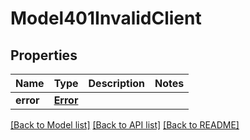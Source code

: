 # Model401InvalidClient


## Properties
Name | Type | Description | Notes
------------ | ------------- | ------------- | -------------
**error** | [**Error**](Error.md) |  | 


[[Back to Model list]](../../README.md#models) [[Back to API list]](../../README.md#available-methods) [[Back to README]](../../README.md)


